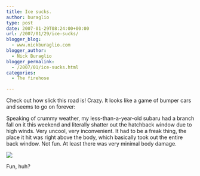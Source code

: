 ```yaml
---
title: Ice sucks.
author: buraglio
type: post
date: 2007-01-29T08:24:00+00:00
url: /2007/01/29/ice-sucks/
blogger_blog:
  - www.nickburaglio.com
blogger_author:
  - Nick Buraglio
blogger_permalink:
  - /2007/01/ice-sucks.html
categories:
  - The firehose

---
```

Check out how slick this road is! Crazy. It looks like a game of bumper cars and seems to go on forever:

Speaking of crummy weather, my less-than-a-year-old subaru had a branch fall on it this weekend and literally shatter out the hatchback window due to high winds. Very uncool, very inconvenient. It had to be a freak thing, the place it hit was right above the body, which basically took out the entire back window. Not fun. At least there was very minimal body damage.

![][1]

Fun, huh?

 [1]: http://www.buraglio.com/nick/gallery2/d/4028-1/IMG_2546.JPG